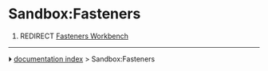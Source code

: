 # Sandbox:Fasteners
1.  REDIRECT [Fasteners Workbench](Fasteners_Workbench.md)



---
⏵ [documentation index](../README.md) > Sandbox:Fasteners
